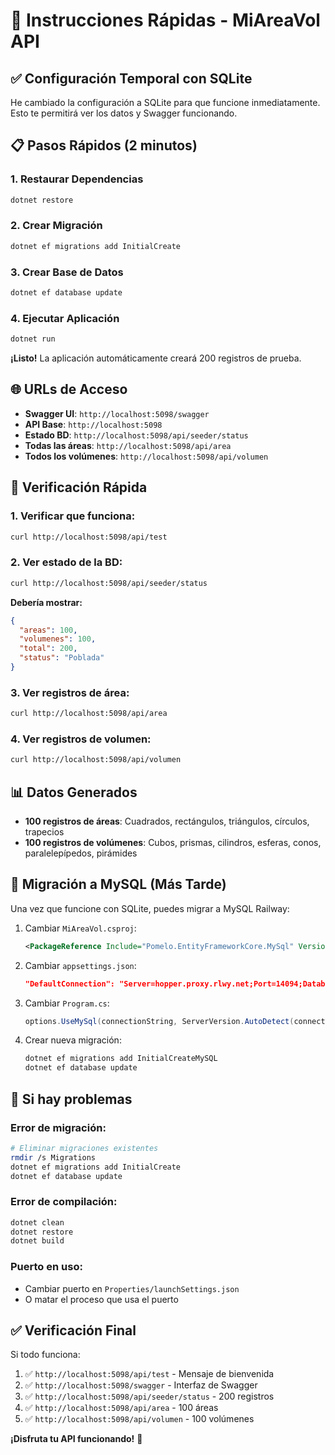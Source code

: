 # 🚀 Instrucciones Rápidas - MiAreaVol API

## ✅ Configuración Temporal con SQLite

He cambiado la configuración a SQLite para que funcione inmediatamente. Esto te permitirá ver los datos y Swagger funcionando.

## 📋 Pasos Rápidos (2 minutos)

### 1. Restaurar Dependencias
```bash
dotnet restore
```

### 2. Crear Migración
```bash
dotnet ef migrations add InitialCreate
```

### 3. Crear Base de Datos
```bash
dotnet ef database update
```

### 4. Ejecutar Aplicación
```bash
dotnet run
```

**¡Listo!** La aplicación automáticamente creará 200 registros de prueba.

## 🌐 URLs de Acceso

- **Swagger UI**: `http://localhost:5098/swagger`
- **API Base**: `http://localhost:5098`
- **Estado BD**: `http://localhost:5098/api/seeder/status`
- **Todas las áreas**: `http://localhost:5098/api/area`
- **Todos los volúmenes**: `http://localhost:5098/api/volumen`

## 🧪 Verificación Rápida

### 1. Verificar que funciona:
```bash
curl http://localhost:5098/api/test
```

### 2. Ver estado de la BD:
```bash
curl http://localhost:5098/api/seeder/status
```
**Debería mostrar:**
```json
{
  "areas": 100,
  "volumenes": 100,
  "total": 200,
  "status": "Poblada"
}
```

### 3. Ver registros de área:
```bash
curl http://localhost:5098/api/area
```

### 4. Ver registros de volumen:
```bash
curl http://localhost:5098/api/volumen
```

## 📊 Datos Generados

- **100 registros de áreas**: Cuadrados, rectángulos, triángulos, círculos, trapecios
- **100 registros de volúmenes**: Cubos, prismas, cilindros, esferas, conos, paralelepípedos, pirámides

## 🔄 Migración a MySQL (Más Tarde)

Una vez que funcione con SQLite, puedes migrar a MySQL Railway:

1. Cambiar `MiAreaVol.csproj`:
   ```xml
   <PackageReference Include="Pomelo.EntityFrameworkCore.MySql" Version="9.0.0-preview.3.efcore.9.0.0" />
   ```

2. Cambiar `appsettings.json`:
   ```json
   "DefaultConnection": "Server=hopper.proxy.rlwy.net;Port=14094;Database=railway;Uid=root;Pwd=smFBmeeETAkxGcGuLJifqRXZZODKFzLE;CharSet=utf8mb4;"
   ```

3. Cambiar `Program.cs`:
   ```csharp
   options.UseMySql(connectionString, ServerVersion.AutoDetect(connectionString));
   ```

4. Crear nueva migración:
   ```bash
   dotnet ef migrations add InitialCreateMySQL
   dotnet ef database update
   ```

## 🚨 Si hay problemas

### Error de migración:
```bash
# Eliminar migraciones existentes
rmdir /s Migrations
dotnet ef migrations add InitialCreate
dotnet ef database update
```

### Error de compilación:
```bash
dotnet clean
dotnet restore
dotnet build
```

### Puerto en uso:
- Cambiar puerto en `Properties/launchSettings.json`
- O matar el proceso que usa el puerto

## ✅ Verificación Final

Si todo funciona:
1. ✅ `http://localhost:5098/api/test` - Mensaje de bienvenida
2. ✅ `http://localhost:5098/swagger` - Interfaz de Swagger
3. ✅ `http://localhost:5098/api/seeder/status` - 200 registros
4. ✅ `http://localhost:5098/api/area` - 100 áreas
5. ✅ `http://localhost:5098/api/volumen` - 100 volúmenes

**¡Disfruta tu API funcionando!** 🎉 
